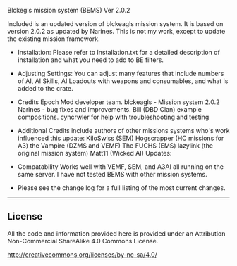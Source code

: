 Blckegls mission system (BEMS) Ver 2.0.2

Included is an updated version of blckeagls mission system. It is based on version 2.0.2 as updated by Narines. 
This is not my work, except to update the existing mission framework.

* Installation: Please refer to Installation.txt for a detailed description of installation  and what you need to add to BE filters.

* Adjusting Settings: You can adjust many features that include numbers of AI, AI Skills, AI Loadouts with weapons and consumables, and what is added to the crate.
	
* Credits
	Epoch Mod developer team.
	blckeagls - Mission system 2.0.2
	Narines - bug fixes and improvements.
	Bill (DBD Clan) example compositions.
	cyncrwler for help with troubleshooting and testing
	
* Additional Credits include authors of other missions systems who's work influenced this update:
	KiloSwiss (SEM)
	Hogscrapper (HC missions for A3)
	the Vampire (DZMS and VEMF)
	The FUCHS (EMS)
	lazylink (the original mission system)
	Matt11 (Wicked AI) Updates:

* Compatability
	Works well with VEMF, SEM, and A3AI all running on the same server.
	I have not tested BEMS with other mission systems. 
	
* Please see the change log for a full listing of the most current changes.

--------------------------
License
--------------------------
All the code and information provided here is provided under an Attribution Non-Commercial ShareAlike 4.0 Commons License.

http://creativecommons.org/licenses/by-nc-sa/4.0/
